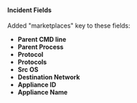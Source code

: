 
#### Incident Fields
Added "marketplaces" key to these fields:
- **Parent CMD line**
- **Parent Process**
- **Protocol**
- **Protocols**
- **Src OS**
- **Destination Network**
- **Appliance ID**
- **Appliance Name**
